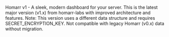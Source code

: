 Homarr v1 - A sleek, modern dashboard for your server. This is the latest major version (v1.x) from homarr-labs with improved architecture and features. Note: This version uses a different data structure and requires SECRET_ENCRYPTION_KEY. Not compatible with legacy Homarr (v0.x) data without migration.
